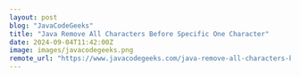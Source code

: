 ```yaml
---
layout: post
blog: "JavaCodeGeeks"
title: "Java Remove All Characters Before Specific One Character"
date: 2024-09-04T11:42:00Z
image: images/javacodegeeks.png
remote_url: "https://www.javacodegeeks.com/java-remove-all-characters-before-specific-one-character.html"
---
```

